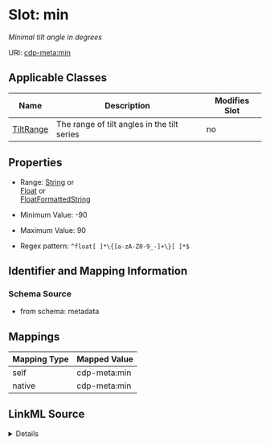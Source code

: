 

# Slot: min


_Minimal tilt angle in degrees_



URI: [cdp-meta:min](metadatamin)



<!-- no inheritance hierarchy -->





## Applicable Classes

| Name | Description | Modifies Slot |
| --- | --- | --- |
| [TiltRange](TiltRange.md) | The range of tilt angles in the tilt series |  no  |







## Properties

* Range: [String](String.md)&nbsp;or&nbsp;<br />[Float](Float.md)&nbsp;or&nbsp;<br />[FloatFormattedString](FloatFormattedString.md)

* Minimum Value: -90

* Maximum Value: 90

* Regex pattern: `^float[ ]*\{[a-zA-Z0-9_-]+\}[ ]*$`





## Identifier and Mapping Information







### Schema Source


* from schema: metadata




## Mappings

| Mapping Type | Mapped Value |
| ---  | ---  |
| self | cdp-meta:min |
| native | cdp-meta:min |




## LinkML Source

<details>
```yaml
name: min
description: Minimal tilt angle in degrees
from_schema: metadata
rank: 1000
alias: min
owner: TiltRange
domain_of:
- TiltRange
range: string
inlined: true
inlined_as_list: true
minimum_value: -90
maximum_value: 90
pattern: ^float[ ]*\{[a-zA-Z0-9_-]+\}[ ]*$
unit:
  symbol: °
  descriptive_name: degrees
any_of:
- range: float
  minimum_value: -90
  maximum_value: 90
- range: FloatFormattedString

```
</details>
